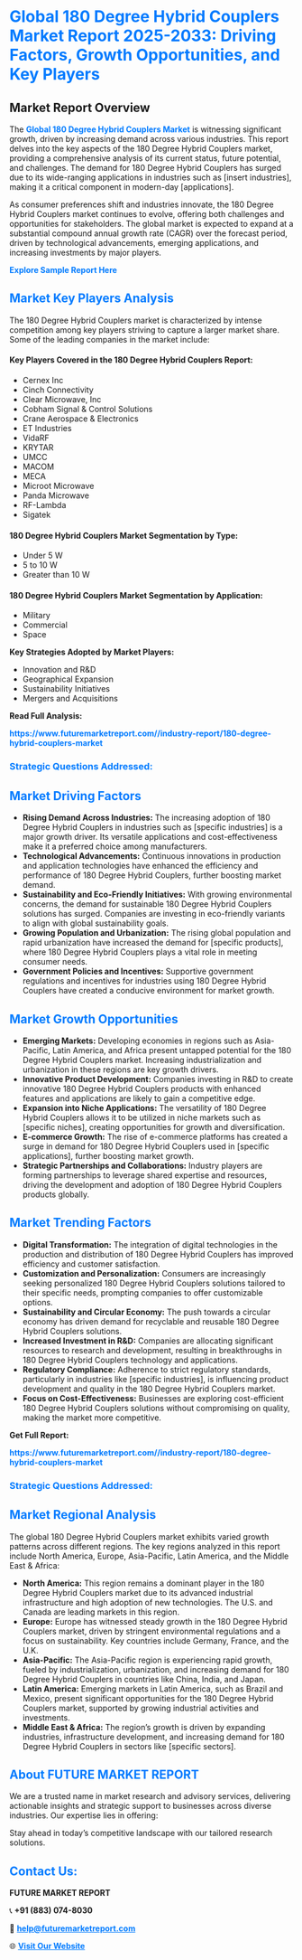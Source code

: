 <h1 style="color: #007BFF;">Global 180 Degree Hybrid Couplers Market Report 2025-2033: Driving Factors, Growth Opportunities, and Key Players</h1>

<section id="overview">
<h2>Market Report Overview</h2>
<p>The <a href="https://www.futuremarketreport.com//industry-report/180-degree-hybrid-couplers-market" style="color: #007BFF; text-decoration: none;"><strong>Global 180 Degree Hybrid Couplers Market</strong></a> is witnessing significant growth, driven by increasing demand across various industries. This report delves into the key aspects of the 180 Degree Hybrid Couplers market, providing a comprehensive analysis of its current status, future potential, and challenges. The demand for 180 Degree Hybrid Couplers has surged due to its wide-ranging applications in industries such as [insert industries], making it a critical component in modern-day [applications].</p>
<p>As consumer preferences shift and industries innovate, the 180 Degree Hybrid Couplers market continues to evolve, offering both challenges and opportunities for stakeholders. The global market is expected to expand at a substantial compound annual growth rate (CAGR) over the forecast period, driven by technological advancements, emerging applications, and increasing investments by major players.</p>
</section>

<section id="overview">
<p><a href="https://www.futuremarketreport.com//request-sample/reportId=47282" style="color: #007BFF; text-decoration: none;"><strong>Explore Sample Report Here</strong></a></p>
</section>

<section id="key-players">
<h2 style="color: #007BFF;">Market Key Players Analysis</h2>
<p>The 180 Degree Hybrid Couplers market is characterized by intense competition among key players striving to capture a larger market share. Some of the leading companies in the market include:</p>
<h4>Key Players Covered in the 180 Degree Hybrid Couplers Report:</h4>
<ul><li>Cernex Inc</li><li>Cinch Connectivity</li><li>Clear Microwave, Inc</li><li>Cobham Signal &amp; Control Solutions</li><li>Crane Aerospace &amp; Electronics</li><li>ET Industries</li><li>VidaRF</li><li>KRYTAR</li><li>UMCC</li><li>MACOM</li><li>MECA</li><li>Microot Microwave</li><li>Panda Microwave</li><li>RF-Lambda</li><li>Sigatek</li></ul>
<h4>180 Degree Hybrid Couplers Market Segmentation by Type:</h4>
<ul><li>Under 5 W</li><li>5 to 10 W</li><li>Greater than 10 W</li></ul>

<h4>180 Degree Hybrid Couplers Market Segmentation by Application:</h4>
<ul><li>Military</li><li>Commercial</li><li>Space</li></ul>
<p><strong>Key Strategies Adopted by Market Players:</strong></p>
<ul>
<li>Innovation and R&D</li>
<li>Geographical Expansion</li>
<li>Sustainability Initiatives</li>
<li>Mergers and Acquisitions</li>
</ul>
</section>

<section>
<p><strong>Read Full Analysis: </strong></p><a href="https://www.futuremarketreport.com//industry-report/180-degree-hybrid-couplers-market" style="color: #007BFF; text-decoration: none;"><strong>https://www.futuremarketreport.com//industry-report/180-degree-hybrid-couplers-market</strong></a>
<h3 style="color: #007BFF;">Strategic Questions Addressed:</h3>
</section>

<section id="driving-factors">
<h2 style="color: #007BFF;">Market Driving Factors</h2>
<ul>
<li><strong>Rising Demand Across Industries:</strong> The increasing adoption of 180 Degree Hybrid Couplers in industries such as [specific industries] is a major growth driver. Its versatile applications and cost-effectiveness make it a preferred choice among manufacturers.</li>
<li><strong>Technological Advancements:</strong> Continuous innovations in production and application technologies have enhanced the efficiency and performance of 180 Degree Hybrid Couplers, further boosting market demand.</li>
<li><strong>Sustainability and Eco-Friendly Initiatives:</strong> With growing environmental concerns, the demand for sustainable 180 Degree Hybrid Couplers solutions has surged. Companies are investing in eco-friendly variants to align with global sustainability goals.</li>
<li><strong>Growing Population and Urbanization:</strong> The rising global population and rapid urbanization have increased the demand for [specific products], where 180 Degree Hybrid Couplers plays a vital role in meeting consumer needs.</li>
<li><strong>Government Policies and Incentives:</strong> Supportive government regulations and incentives for industries using 180 Degree Hybrid Couplers have created a conducive environment for market growth.</li>
</ul>
</section>

<section id="growth-opportunities">
<h2 style="color: #007BFF;">Market Growth Opportunities</h2>
<ul>
<li><strong>Emerging Markets:</strong> Developing economies in regions such as Asia-Pacific, Latin America, and Africa present untapped potential for the 180 Degree Hybrid Couplers market. Increasing industrialization and urbanization in these regions are key growth drivers.</li>
<li><strong>Innovative Product Development:</strong> Companies investing in R&D to create innovative 180 Degree Hybrid Couplers products with enhanced features and applications are likely to gain a competitive edge.</li>
<li><strong>Expansion into Niche Applications:</strong> The versatility of 180 Degree Hybrid Couplers allows it to be utilized in niche markets such as [specific niches], creating opportunities for growth and diversification.</li>
<li><strong>E-commerce Growth:</strong> The rise of e-commerce platforms has created a surge in demand for 180 Degree Hybrid Couplers used in [specific applications], further boosting market growth.</li>
<li><strong>Strategic Partnerships and Collaborations:</strong> Industry players are forming partnerships to leverage shared expertise and resources, driving the development and adoption of 180 Degree Hybrid Couplers products globally.</li>
</ul>
</section>

<section id="trending-factors">
<h2 style="color: #007BFF;">Market Trending Factors</h2>
<ul>
<li><strong>Digital Transformation:</strong> The integration of digital technologies in the production and distribution of 180 Degree Hybrid Couplers has improved efficiency and customer satisfaction.</li>
<li><strong>Customization and Personalization:</strong> Consumers are increasingly seeking personalized 180 Degree Hybrid Couplers solutions tailored to their specific needs, prompting companies to offer customizable options.</li>
<li><strong>Sustainability and Circular Economy:</strong> The push towards a circular economy has driven demand for recyclable and reusable 180 Degree Hybrid Couplers solutions.</li>
<li><strong>Increased Investment in R&D:</strong> Companies are allocating significant resources to research and development, resulting in breakthroughs in 180 Degree Hybrid Couplers technology and applications.</li>
<li><strong>Regulatory Compliance:</strong> Adherence to strict regulatory standards, particularly in industries like [specific industries], is influencing product development and quality in the 180 Degree Hybrid Couplers market.</li>
<li><strong>Focus on Cost-Effectiveness:</strong> Businesses are exploring cost-efficient 180 Degree Hybrid Couplers solutions without compromising on quality, making the market more competitive.</li>
</ul>
</section>

<section>
<p><strong>Get Full Report: </strong></p><a href="https://www.futuremarketreport.com//industry-report/180-degree-hybrid-couplers-market" style="color: #007BFF; text-decoration: none;"><strong>https://www.futuremarketreport.com//industry-report/180-degree-hybrid-couplers-market</strong></a>
<h3 style="color: #007BFF;">Strategic Questions Addressed:</h3>
</section>


<section id="regional-analysis">
<h2 style="color: #007BFF;">Market Regional Analysis</h2>
<p>The global 180 Degree Hybrid Couplers market exhibits varied growth patterns across different regions. The key regions analyzed in this report include North America, Europe, Asia-Pacific, Latin America, and the Middle East & Africa:</p>
<ul>
<li><strong>North America:</strong> This region remains a dominant player in the 180 Degree Hybrid Couplers market due to its advanced industrial infrastructure and high adoption of new technologies. The U.S. and Canada are leading markets in this region.</li>
<li><strong>Europe:</strong> Europe has witnessed steady growth in the 180 Degree Hybrid Couplers market, driven by stringent environmental regulations and a focus on sustainability. Key countries include Germany, France, and the U.K.</li>
<li><strong>Asia-Pacific:</strong> The Asia-Pacific region is experiencing rapid growth, fueled by industrialization, urbanization, and increasing demand for 180 Degree Hybrid Couplers in countries like China, India, and Japan.</li>
<li><strong>Latin America:</strong> Emerging markets in Latin America, such as Brazil and Mexico, present significant opportunities for the 180 Degree Hybrid Couplers market, supported by growing industrial activities and investments.</li>
<li><strong>Middle East & Africa:</strong> The region’s growth is driven by expanding industries, infrastructure development, and increasing demand for 180 Degree Hybrid Couplers in sectors like [specific sectors].</li>
</ul>
</section>

<footer>
<h2 style="color: #007BFF;">About FUTURE MARKET REPORT</h2>
<p>We are a trusted name in market research and advisory services, delivering actionable insights and strategic support to businesses across diverse industries. Our expertise lies in offering:</p>

<p>Stay ahead in today’s competitive landscape with our tailored research solutions.</p>

<h2 style="color: #007BFF;">Contact Us:</h2>
<p><strong>FUTURE MARKET REPORT</strong></p>
<p>📞 <strong>+91 (883) 074-8030</strong></p>
<p>📧 <strong><a href="mailto:help@futuremarketreport.com" style="color: #007BFF;">help@futuremarketreport.com</a></strong></p>
<p>🌐 <strong><a href="https://www.futuremarketreport.com/" style="color: #007BFF;">Visit Our Website</a></strong></p>
</footer>